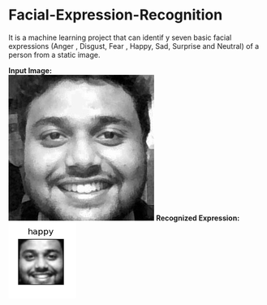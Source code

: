# Facial-Expression-Recognition
It is a machine learning project that can identif y seven basic facial expressions (Anger , Disgust, Fear , Happy, Sad, Surprise and Neutral) of a person from a static image.

**Input Image:**<br/>
![alt text](https://github.com/bi11a1/Facial-Expression-Recognition/blob/master/Demo%20images/Input%20Image.jpg)
**Recognized Expression:**<br/>
![alt text](https://github.com/bi11a1/Facial-Expression-Recognition/blob/master/Demo%20images/Recognized%20Expression.PNG)
